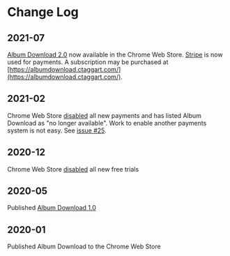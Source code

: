 # Change Log

## 2021-07
[Album Download 2.0](https://chrome.google.com/webstore/detail/album-download/mnaphpmipihkgnfkkhdadabcfeijmhpb) now available in the Chrome Web Store. [Stripe](https://stripe.com/) is now used for payments. A subscription may be purchased at [https://albumdownload.ctaggart.com/](https://albumdownload.ctaggart.com/).

## 2021-02
Chrome Web Store [disabled](https://developer.chrome.com/docs/webstore/cws-payments-deprecation/) all new payments and has listed Album Download as "no longer available". Work to enable another payments system is not easy. See [issue #25](https://github.com/taggartsoftware/albumdownload/issues/25).

## 2020-12
Chrome Web Store [disabled](https://developer.chrome.com/docs/webstore/cws-payments-deprecation/) all new free trials

## 2020-05
Published [Album Download 1.0](https://taggartsoftware.medium.com/album-download-1-0-8b187509f2e8)

## 2020-01
Published Album Download to the Chrome Web Store
